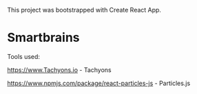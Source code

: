 This project was bootstrapped with Create React App.

<h1>Smartbrains</h1>

Tools used:

https://www.Tachyons.io - Tachyons 

https://www.npmjs.com/package/react-particles-js - Particles.js
